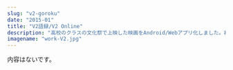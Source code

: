 ```yaml
---
slug: "v2-goroku"
date: "2015-01"
title: "V2語録/V2 Online"
description: "高校のクラスの文化祭で上映した映画をAndroid/Webアプリ化しました。初めて作ったAndroidアプリです。"
imagename: "work-V2.jpg"
---
```

内容はないです。

